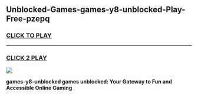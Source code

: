 
## Unblocked-Games-games-y8-unblocked-Play-Free-pzepq
<h3>
<a href="https://premium76.site?title=games-y8-unblocked&ref=10A">CLICK TO PLAY</a></h3>
<hr>

<h3>
<a href="https://premium76.site?title=games-y8-unblocked&ref=10A">CLICK 2 PLAY</a>
  
</h3>

<a href="https://premium76.site?title=games-y8-unblocked&ref=10A"><img src="https://clearcache.store/games.png"></a>


**games-y8-unblocked games unblocked: Your Gateway to Fun and Accessible Online Gaming**
